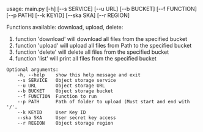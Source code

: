 usage: main.py [-h] [--s SERVICE] [--u URL] [--b BUCKET] [--f FUNCTION]
               [--p PATH] [--k KEYID] [--ska SKA] [--r REGION]

Functions available: download, upload, delete:
   1. function 'download' will download all files from the specified bucket
   2. function 'upload' will upload all files from Path to the specified bucket
   3. function 'delete' will delete all files from the specified bucket
   4. function 'list' will print all files from the specified bucket

    Optional arguments:
        -h, --help    show this help message and exit
        --s SERVICE   Object storage service 
        --u URL       Object storage URL  
        --b BUCKET    Object storage bucket  
        --f FUNCTION  Function to run  
        --p PATH      Path of folder to upload (Must start and end with '/'.  
        --k KEYID     User Key ID
        --ska SKA     User secret key access 
        --r REGION    Object storage region